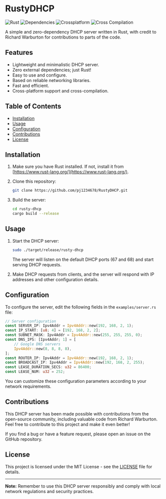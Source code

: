 # RustyDHCP

![Rust](https://img.shields.io/badge/Language-Rust-orange)
![Dependencies](https://img.shields.io/badge/Dependencies-None-brightgreen)
![Crossplatform](https://img.shields.io/badge/Crossplatform-Yes-brightgreen)
![Cross Compilation](https://img.shields.io/badge/Cross%20Compilation-Supported-brightgreen)

A simple and zero-dependency DHCP server written in Rust, with credit to Richard Warburton for contributions to parts of the code.

## Features

- Lightweight and minimalistic DHCP server.
- Zero external dependencies; just Rust!
- Easy to use and configure.
- Based on reliable networking libraries.
- Fast and efficient.
- Cross-platform support and cross-compilation.

## Table of Contents

- [Installation](#installation)
- [Usage](#usage)
- [Configuration](#configuration)
- [Contributions](#contributions)
- [License](#license)

## Installation

1. Make sure you have Rust installed. If not, install it from [https://www.rust-lang.org/](https://www.rust-lang.org/).

2. Clone this repository:

   ```bash
   git clone https://github.com/pj1234678/RustyDHCP.git
   ```

3. Build the server:

   ```bash
   cd rusty-dhcp
   cargo build --release
   ```

## Usage

1. Start the DHCP server:

   ```bash
   sudo ./target/release/rusty-dhcp
   ```

   The server will listen on the default DHCP ports (67 and 68) and start serving DHCP requests.

2. Make DHCP requests from clients, and the server will respond with IP addresses and other configuration details.

## Configuration

To configure the server, edit the following fields in the `examples/server.rs` file:

```rust
// Server configuration
const SERVER_IP: Ipv4Addr = Ipv4Addr::new(192, 168, 2, 1);
const IP_START: [u8; 4] = [192, 168, 2, 2];
const SUBNET_MASK: Ipv4Addr = Ipv4Addr::new(255, 255, 255, 0);
const DNS_IPS: [Ipv4Addr; 1] = [
    // Google DNS servers
    Ipv4Addr::new(8, 8, 8, 8),
];
const ROUTER_IP: Ipv4Addr = Ipv4Addr::new(192, 168, 2, 1);
const BROADCAST_IP: Ipv4Addr = Ipv4Addr::new(192, 168, 2, 255);
const LEASE_DURATION_SECS: u32 = 86400;
const LEASE_NUM: u32 = 252;
```

You can customize these configuration parameters according to your network requirements.

## Contributions

This DHCP server has been made possible with contributions from the open-source community, including valuable code from Richard Warburton. Feel free to contribute to this project and make it even better!

If you find a bug or have a feature request, please open an issue on the GitHub repository.

## License

This project is licensed under the MIT License - see the [LICENSE](LICENSE) file for details.

---

**Note:** Remember to use this DHCP server responsibly and comply with local network regulations and security practices.
